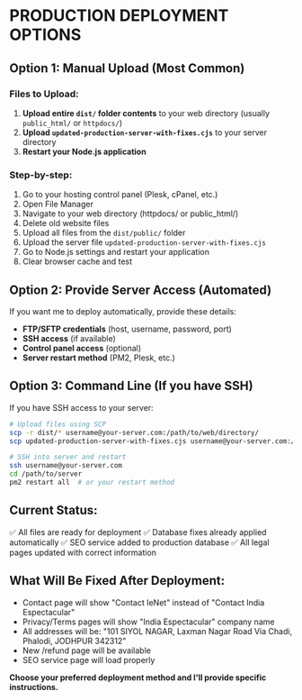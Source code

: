 # PRODUCTION DEPLOYMENT OPTIONS

## Option 1: Manual Upload (Most Common)

### Files to Upload:
1. **Upload entire `dist/` folder contents** to your web directory (usually `public_html/` or `httpdocs/`)
2. **Upload `updated-production-server-with-fixes.cjs`** to your server directory
3. **Restart your Node.js application**

### Step-by-step:
1. Go to your hosting control panel (Plesk, cPanel, etc.)
2. Open File Manager
3. Navigate to your web directory (httpdocs/ or public_html/)
4. Delete old website files
5. Upload all files from the `dist/public/` folder
6. Upload the server file `updated-production-server-with-fixes.cjs`
7. Go to Node.js settings and restart your application
8. Clear browser cache and test

## Option 2: Provide Server Access (Automated)

If you want me to deploy automatically, provide these details:
- **FTP/SFTP credentials** (host, username, password, port)
- **SSH access** (if available)
- **Control panel access** (optional)
- **Server restart method** (PM2, Plesk, etc.)

## Option 3: Command Line (If you have SSH)

If you have SSH access to your server:
```bash
# Upload files using SCP
scp -r dist/* username@your-server.com:/path/to/web/directory/
scp updated-production-server-with-fixes.cjs username@your-server.com:/path/to/server/

# SSH into server and restart
ssh username@your-server.com
cd /path/to/server
pm2 restart all  # or your restart method
```

## Current Status:
✅ All files are ready for deployment
✅ Database fixes already applied automatically
✅ SEO service added to production database
✅ All legal pages updated with correct information

## What Will Be Fixed After Deployment:
- Contact page will show "Contact IeNet" instead of "Contact India Espectacular"
- Privacy/Terms pages will show "India Espectacular" company name
- All addresses will be: "101 SIYOL NAGAR, Laxman Nagar Road Via Chadi, Phalodi, JODHPUR 342312"
- New /refund page will be available
- SEO service page will load properly

**Choose your preferred deployment method and I'll provide specific instructions.**